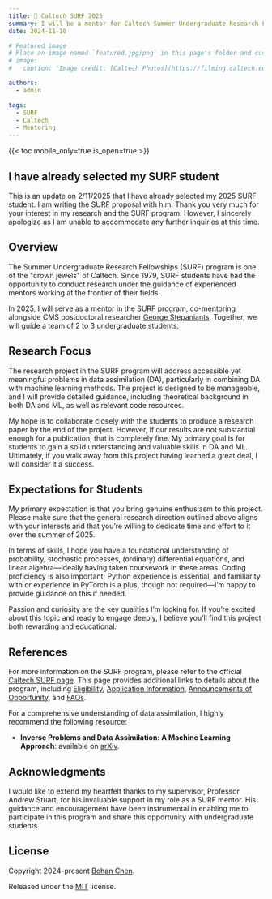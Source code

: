```yaml
---
title: 🎉 Caltech SURF 2025
summary: I will be a mentor for Caltech Summer Undergraduate Research Fellowships (SURF) program in 2025.
date: 2024-11-10

# Featured image
# Place an image named `featured.jpg/png` in this page's folder and customize its options here.
# image:
#   caption: 'Image credit: [Caltech Photos](https://filming.caltech.edu/photos)'

authors:
  - admin

tags:
  - SURF
  - Caltech
  - Mentoring
---
```


{{< toc mobile_only=true is_open=true >}}

## I have already selected my SURF student
This is an update on 2/11/2025 that I have already selected my 2025 SURF student. I am writing the SURF proposal with him. Thank you very much for your interest in my research and the SURF program. However, I sincerely apologize as I am unable to accommodate any further inquiries at this time.

## Overview

The Summer Undergraduate Research Fellowships (SURF) program is one of the "crown jewels" of Caltech. Since 1979, SURF students have had the opportunity to conduct research under the guidance of experienced mentors working at the frontier of their fields.

In 2025, I will serve as a mentor in the SURF program, co-mentoring alongside CMS postdoctoral researcher [George Stepaniants](https://georgestepaniants.com/). Together, we will guide a team of 2 to 3 undergraduate students.

## Research Focus

The research project in the SURF program will address accessible yet meaningful problems in data assimilation (DA), particularly in combining DA with machine learning methods. The project is designed to be manageable, and I will provide detailed guidance, including theoretical background in both DA and ML, as well as relevant code resources. 

My hope is to collaborate closely with the students to produce a research paper by the end of the project. However, if our results are not substantial enough for a publication, that is completely fine. My primary goal is for students to gain a solid understanding and valuable skills in DA and ML. Ultimately, if you walk away from this project having learned a great deal, I will consider it a success.

## Expectations for Students

My primary expectation is that you bring genuine enthusiasm to this project. Please make sure that the general research direction outlined above aligns with your interests and that you’re willing to dedicate time and effort to it over the summer of 2025. 

In terms of skills, I hope you have a foundational understanding of probability, stochastic processes, (ordinary) differential equations, and linear algebra—ideally having taken coursework in these areas. Coding proficiency is also important; Python experience is essential, and familiarity with or experience in PyTorch is a plus, though not required—I’m happy to provide guidance on this if needed.

Passion and curiosity are the key qualities I’m looking for. If you’re excited about this topic and ready to engage deeply, I believe you’ll find this project both rewarding and educational.

## References

For more information on the SURF program, please refer to the official [Caltech SURF page](https://sfp.caltech.edu/undergraduate-research/programs/surf). This page provides additional links to details about the program, including [Eligibility](https://sfp.caltech.edu/undergraduate-research/programs/surf/eligibility_requirements), [Application Information](https://sfp.caltech.edu/undergraduate-research/programs/surf/application_information), [Announcements of Opportunity](http://announcements.surf.caltech.edu/index.cfm?event=ShowAOPublicList&inFrame=&type=SURF&formType=AO_CIT), and [FAQs](https://sfp.caltech.edu/undergraduate-research/programs/surf/faqs).

For a comprehensive understanding of data assimilation, I highly recommend the following resource:

- **Inverse Problems and Data Assimilation: A Machine Learning Approach**: available on [arXiv](https://arxiv.org/pdf/2410.10523).

## Acknowledgments

I would like to extend my heartfelt thanks to my supervisor, Professor Andrew Stuart, for his invaluable support in my role as a SURF mentor. His guidance and encouragement have been instrumental in enabling me to participate in this program and share this opportunity with undergraduate students.

## License

Copyright 2024-present [Bohan Chen](https://chenbh.com).

Released under the [MIT](https://github.com/wispcarey/wispcarey.github.io/blob/main/LICENSE.md) license.
